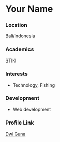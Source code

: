 # Your Name

### Location

Bali/Indonesia

### Academics

STIKI

### Interests

- Technology, Fishing

### Development

- Web development

### Profile Link

[Dwi Guna](https://github.com/dwiguna81)